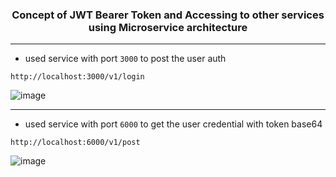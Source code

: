 ### <div align = "center"> Concept of JWT Bearer Token and Accessing to other services using Microservice architecture </div> 

---
- used service with port <code>3000</code> to post the user auth

```http
http://localhost:3000/v1/login
```
![image](https://user-images.githubusercontent.com/54970142/174454700-1ffd0f38-f724-4405-a13a-3a41495faf7e.png)

---
- used service with port <code>6000</code> to get the user credential with token base64

```http
http://localhost:6000/v1/post
```
![image](https://user-images.githubusercontent.com/54970142/174454855-fff94192-ca0f-489f-bf17-0b9893b7222e.png)
